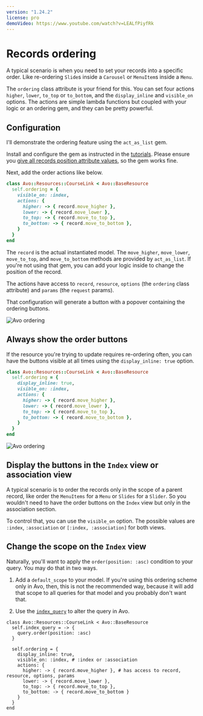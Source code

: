 ```yaml
---
version: "1.24.2"
license: pro
demoVideo: https://www.youtube.com/watch?v=LEALfPiyfRk
---
```


# Records ordering

A typical scenario is when you need to set your records into a specific order. Like re-ordering `Slide`s inside a `Carousel` or `MenuItem`s inside a `Menu`.

The `ordering` class attribute is your friend for this. You can set four actions `higher`, `lower`, `to_top` or `to_bottom`, and the `display_inline` and `visible_on` options.
The actions are simple lambda functions but coupled with your logic or an ordering gem, and they can be pretty powerful.

## Configuration

I'll demonstrate the ordering feature using the `act_as_list` gem.

Install and configure the gem as instructed in the [tutorials](https://github.com/brendon/acts_as_list#example). Please ensure you [give all records position attribute values](https://github.com/brendon/acts_as_list#adding-acts_as_list-to-an-existing-model), so the gem works fine.

Next, add the order actions like below.

```ruby
class Avo::Resources::CourseLink < Avo::BaseResource
  self.ordering = {
    visible_on: :index,
    actions: {
      higher: -> { record.move_higher },
      lower: -> { record.move_lower },
      to_top: -> { record.move_to_top },
      to_bottom: -> { record.move_to_bottom },
    }
  }
end
```

The `record` is the actual instantiated model. The `move_higher`, `move_lower`, `move_to_top`, and `move_to_bottom` methods are provided by `act_as_list`. If you're not using that gem, you can add your logic inside to change the position of the record.

The actions have access to `record`, `resource`, `options` (the `ordering` class attribute) and `params` (the `request` params).

That configuration will generate a button with a popover containing the ordering buttons.

<img :src="('/assets/img/resources/ordering_hover.jpg')" alt="Avo ordering" class="border mb-4" />

## Always show the order buttons

If the resource you're trying to update requires re-ordering often, you can have the buttons visible at all times using the `display_inline: true` option.

```ruby
class Avo::Resources::CourseLink < Avo::BaseResource
  self.ordering = {
    display_inline: true,
    visible_on: :index,
    actions: {
      higher: -> { record.move_higher },
      lower: -> { record.move_lower },
      to_top: -> { record.move_to_top },
      to_bottom: -> { record.move_to_bottom },
    }
  }
end
```

<img :src="('/assets/img/resources/ordering_visible.jpg')" alt="Avo ordering" class="border mb-4" />

## Display the buttons in the `Index` view or association view

A typical scenario is to order the records only in the scope of a parent record, like order the `MenuItems` for a `Menu` or `Slides` for a `Slider`. So you wouldn't need to have the order buttons on the `Index` view but only in the association section.

To control that, you can use the `visible_on` option. The possible values are `:index`, `:association` or `[:index, :association]` for both views.

## Change the scope on the `Index` view

Naturally, you'll want to apply the `order(position: :asc)` condition to your query. You may do that in two ways.

1. Add a `default_scope` to your model. If you're using this ordering scheme only in Avo, then, this is not the recommended way, because it will add that scope to all queries for that model and you probably don't want that.

2. Use the [`index_query`](https://docs.avohq.io/3.0/customization.html#custom-query-scopes) to alter the query in Avo.

```ruby{2-4}
class Avo::Resources::CourseLink < Avo::BaseResource
  self.index_query = -> {
    query.order(position: :asc)
  }

  self.ordering = {
    display_inline: true,
    visible_on: :index, # :index or :association
    actions: {
      higher: -> { record.move_higher }, # has access to record, resource, options, params
      lower: -> { record.move_lower },
      to_top: -> { record.move_to_top },
      to_bottom: -> { record.move_to_bottom }
    }
  }
end

